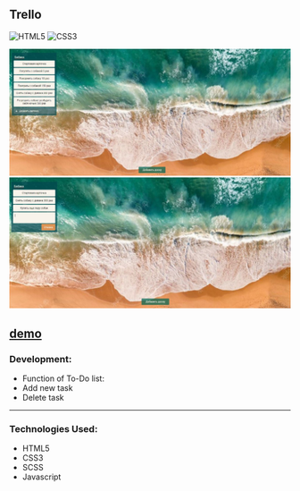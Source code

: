 <!-- ## NOTE FOR ME: JSMASTERY DASHBOARD INSTEAD WITH MINI TASKS IN IT * -->

<!--Сменить на сильный проект Pacman,ex -->

## Trello

![HTML5](https://img.shields.io/badge/html5-%23E34F26.svg?style=for-the-badge&logo=html5&logoColor=white)
![CSS3](https://img.shields.io/badge/css3-%231572B6.svg?style=for-the-badge&logo=css3&logoColor=white)

<div align="center"><img src="https://github.com/juliaDooby/Trello/blob/main/Trello_1.JPG" width="100%" height="20%"></img></div>
<div align="center"><img src="https://github.com/juliaDooby/Trello/blob/main/Trello_2.JPG" width="100%" height="20%"></img></div>

  [demo](https://juliadooby.github.io/Trello/)
---

### Development: 

* Function of To-Do list:
* Add new task
* Delete task
---

### Technologies Used:

* HTML5
* CSS3
* SCSS
* Javascript 
